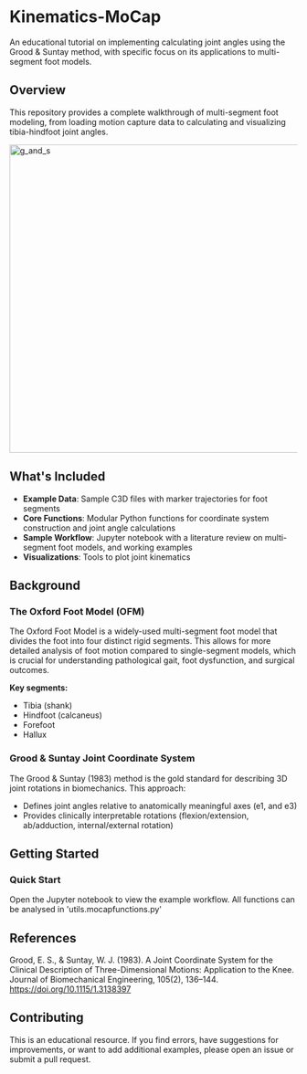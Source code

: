 # Kinematics-MoCap

An educational tutorial on implementing calculating joint angles using the Grood & Suntay method, with specific focus on its applications to multi-segment foot models.

## Overview

This repository provides a complete walkthrough of multi-segment foot modeling, from loading motion capture data to calculating and visualizing tibia-hindfoot joint angles. 

<img width="540" height="540" alt="g_and_s" src="https://github.com/user-attachments/assets/3f8d17bc-3f18-4a81-847c-083d0bd6a8ee" />

## What's Included

- **Example Data**: Sample C3D files with marker trajectories for foot segments
- **Core Functions**: Modular Python functions for coordinate system construction and joint angle calculations
- **Sample Workflow**: Jupyter notebook with a literature review on multi-segment foot models, and working examples
- **Visualizations**: Tools to plot joint kinematics

## Background

### The Oxford Foot Model (OFM)

The Oxford Foot Model is a widely-used multi-segment foot model that divides the foot into four distinct rigid segments. This allows for more detailed analysis of foot motion compared to single-segment models, which is crucial for understanding pathological gait, foot dysfunction, and surgical outcomes.

**Key segments:**
- Tibia (shank)
- Hindfoot (calcaneus)
- Forefoot
- Hallux

### Grood & Suntay Joint Coordinate System

The Grood & Suntay (1983) method is the gold standard for describing 3D joint rotations in biomechanics. This approach:
- Defines joint angles relative to anatomically meaningful axes (e1, and e3)
- Provides clinically interpretable rotations (flexion/extension, ab/adduction, internal/external rotation)

## Getting Started

### Quick Start

Open the Jupyter notebook to view the example workflow. All functions can be analysed in 'utils.mocapfunctions.py'

## References

Grood, E. S., & Suntay, W. J. (1983). A Joint Coordinate System for the Clinical Description of Three-Dimensional Motions: Application to the Knee. Journal of Biomechanical Engineering, 105(2), 136–144. https://doi.org/10.1115/1.3138397

## Contributing

This is an educational resource. If you find errors, have suggestions for improvements, or want to add additional examples, please open an issue or submit a pull request.


